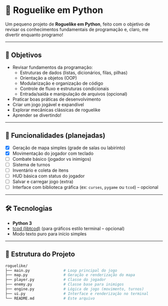 # 🐍 Roguelike em Python

Um pequeno projeto de **Roguelike em Python**, feito com o objetivo de revisar os conhecimentos fundamentais de programação e, claro, me divertir enquanto programo!

---

## 🎯 Objetivos

- Revisar fundamentos da programação:
  - Estruturas de dados (listas, dicionários, filas, pilhas)
  - Orientação a objetos (OOP)
  - Modularização e organização de código
  - Controle de fluxo e estruturas condicionais
  - Entrada/saída e manipulação de arquivos (opcional)
- Praticar boas práticas de desenvolvimento
- Criar um jogo jogável e expandível
- Explorar mecânicas clássicas de roguelike
- Aprender se divertindo!

---

## 🧱 Funcionalidades (planejadas)

- [x] Geração de mapa simples (grade de salas ou labirinto)
- [x] Movimentação do jogador com teclado
- [ ] Combate básico (jogador vs inimigos)
- [ ] Sistema de turnos
- [ ] Inventário e coleta de itens
- [ ] HUD básica com status do jogador
- [ ] Salvar e carregar jogo (extra)
- [ ] Interface com biblioteca gráfica (ex: `curses`, `pygame` ou `tcod`) – opcional

---

## 🛠️ Tecnologias

- **Python 3**
- [tcod (libtcod)](https://python-tcod.readthedocs.io/en/latest/) (para gráficos estilo terminal – opcional)
- Modo texto puro para início simples

---

## 📁 Estrutura do Projeto

```bash
roguelike/
├── main.py               # Loop principal do jogo
├── map.py                # Geração e renderização do mapa
├── player.py             # Classe do jogador
├── enemy.py              # Classe base para inimigos
├── engine.py             # Lógica de jogo (movimento, turnos)
├── ui.py                 # Interface e renderização no terminal
└── README.md             # Este arquivo
```
